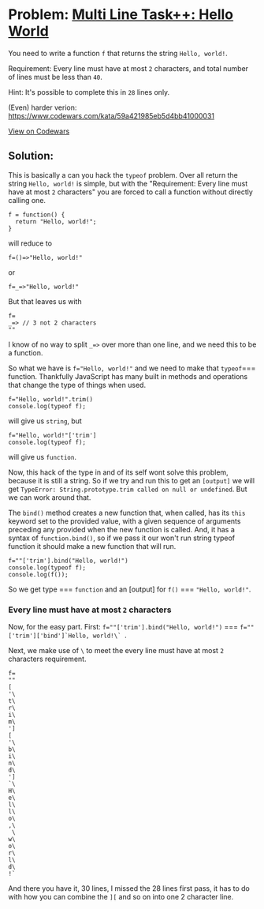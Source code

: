 # Problem: [Multi Line Task++: Hello World](https://www.codewars.com/kata/5935558a32fb828aad001213)

You need to write a function ```f``` that returns the string ```Hello, world!```.

Requirement: Every line must have at most ```2``` characters, and total number of lines must be less than ```40```.

Hint: It's possible to complete this in ```28``` lines only.

(Even) harder verion: https://www.codewars.com/kata/59a421985eb5d4bb41000031

[View on Codewars](https://www.codewars.com/kata/5935558a32fb828aad001213)

## Solution:

This is basically a can you hack the ```typeof``` problem. Over all return the string ```Hello, world!``` is simple, but with the "Requirement: Every line must have at most ```2``` characters" you are forced to call a function without directly calling one.
```
f = function() {
  return "Hello, world!";
}
```
will reduce to
```
f=()=>"Hello, world!"
```
or
```
f=_=>"Hello, world!"
```
But that leaves us with
```
f=
_=> // 3 not 2 characters
""
```
I know of no way to split ```_=>``` over more than one line, and we need this to be a function.

So what we have is ```f="Hello, world!"``` and we need to make that ```typeof```=== function. Thankfully JavaScript has many built in methods and operations that change the type of things when used.
```
f="Hello, world!".trim()
console.log(typeof f);
```
will give us ```string```, but
```
f="Hello, world!"['trim']
console.log(typeof f);
```
will give us ```function```.

Now, this hack of the type in and of its self wont solve this problem, because it is still a string. So if we try and run this to get an ```[output]``` we will get ```TypeError: String.prototype.trim called on null or undefined```. But we can work around that.

The ```bind()``` method creates a new function that, when called, has its ```this``` keyword set to the provided value, with a given sequence of arguments preceding any provided when the new function is called. And, it has a syntax of ```function.bind()```, so if we pass it our won't run string typeof function it should make a new function that will run.
```
f=""['trim'].bind("Hello, world!")
console.log(typeof f);
console.log(f());
```
So we get type === ```function``` and an [output] for ```f()``` === ```"Hello, world!"```.

### Every line must have at most ```2``` characters

Now, for the easy part. First: ```f=""['trim'].bind("Hello, world!")``` === ```f=""['trim']['bind']`Hello, world!\` ```.

Next, we make use of ```\``` to meet the every line must have at most ```2``` characters requirement.

```
f=
""
[
'\
t\
r\
i\
m\
']
[
'\
b\
i\
n\
d\
']
`\
H\
e\
l\
l\
o\
,\
 \
w\
o\
r\
l\
d\
!`
```

And there you have it, 30 lines, I missed the 28 lines first pass, it has to do with how you can combine the ```][``` and so on into one 2 character line. 
